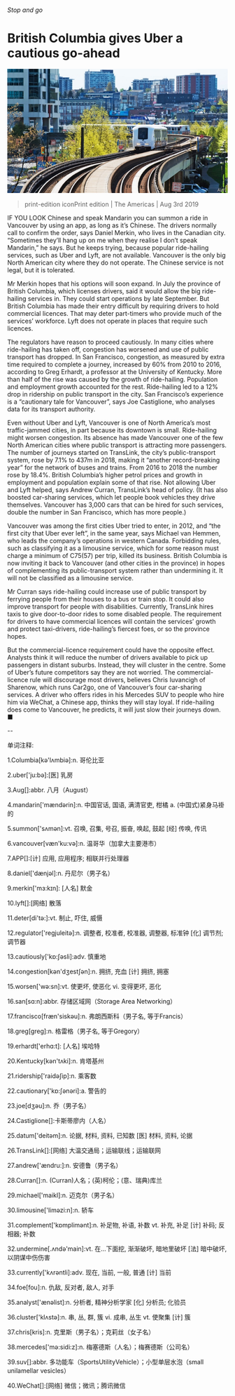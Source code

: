 ###### Stop and go

# British Columbia gives Uber a cautious go-ahead 

![image](images/20190803_AMP005_0.jpg) 

> print-edition iconPrint edition | The Americas | Aug 3rd 2019 

IF YOU LOOK Chinese and speak Mandarin you can summon a ride in Vancouver by using an app, as long as it’s Chinese. The drivers normally call to confirm the order, says Daniel Merkin, who lives in the Canadian city. “Sometimes they’ll hang up on me when they realise I don’t speak Mandarin,” he says. But he keeps trying, because popular ride-hailing services, such as Uber and Lyft, are not available. Vancouver is the only big North American city where they do not operate. The Chinese service is not legal, but it is tolerated. 

Mr Merkin hopes that his options will soon expand. In July the province of British Columbia, which licenses drivers, said it would allow the big ride-hailing services in. They could start operations by late September. But British Columbia has made their entry difficult by requiring drivers to hold commercial licences. That may deter part-timers who provide much of the services’ workforce. Lyft does not operate in places that require such licences. 

The regulators have reason to proceed cautiously. In many cities where ride-hailing has taken off, congestion has worsened and use of public transport has dropped. In San Francisco, congestion, as measured by extra time required to complete a journey, increased by 60% from 2010 to 2016, according to Greg Erhardt, a professor at the University of Kentucky. More than half of the rise was caused by the growth of ride-hailing. Population and employment growth accounted for the rest. Ride-hailing led to a 12% drop in ridership on public transport in the city. San Francisco’s experience is a “cautionary tale for Vancouver”, says Joe Castiglione, who analyses data for its transport authority. 

Even without Uber and Lyft, Vancouver is one of North America’s most traffic-jammed cities, in part because its downtown is small. Ride-hailing might worsen congestion. Its absence has made Vancouver one of the few North American cities where public transport is attracting more passengers. The number of journeys started on TransLink, the city’s public-transport system, rose by 7.1% to 437m in 2018, making it “another record-breaking year” for the network of buses and trains. From 2016 to 2018 the number rose by 18.4%. British Columbia’s higher petrol prices and growth in employment and population explain some of that rise. Not allowing Uber and Lyft helped, says Andrew Curran, TransLink’s head of policy. (It has also boosted car-sharing services, which let people book vehicles they drive themselves. Vancouver has 3,000 cars that can be hired for such services, double the number in San Francisco, which has more people.) 

Vancouver was among the first cities Uber tried to enter, in 2012, and “the first city that Uber ever left”, in the same year, says Michael van Hemmen, who leads the company’s operations in western Canada. Forbidding rules, such as classifying it as a limousine service, which for some reason must charge a minimum of C$75 ($57) per trip, killed its business. British Columbia is now inviting it back to Vancouver (and other cities in the province) in hopes of complementing its public-transport system rather than undermining it. It will not be classified as a limousine service. 

Mr Curran says ride-hailing could increase use of public transport by ferrying people from their houses to a bus or train stop. It could also improve transport for people with disabilities. Currently, TransLink hires taxis to give door-to-door rides to some disabled people. The requirement for drivers to have commercial licences will contain the services’ growth and protect taxi-drivers, ride-hailing’s fiercest foes, or so the province hopes. 

But the commercial-licence requirement could have the opposite effect. Analysts think it will reduce the number of drivers available to pick up passengers in distant suburbs. Instead, they will cluster in the centre. Some of Uber’s future competitors say they are not worried. The commercial-licence rule will discourage most drivers, believes Chris Iuvancigh of Sharenow, which runs Car2go, one of Vancouver’s four car-sharing services. A driver who offers rides in his Mercedes SUV to people who hire him via WeChat, a Chinese app, thinks they will stay loyal. If ride-hailing does come to Vancouver, he predicts, it will just slow their journeys down. ■ 

-- 

 单词注释:

1.Columbia[kә'lʌmbiә]:n. 哥伦比亚 

2.uber['ju:bә]:[医] 乳房 

3.Aug[]:abbr. 八月（August） 

4.mandarin['mændәrin]:n. 中国官话, 国语, 满清官吏, 柑橘 a. (中国式)紧身马褂的 

5.summon['sʌmәn]:vt. 召唤, 召集, 号召, 振奋, 唤起, 鼓起 [经] 传唤, 传讯 

6.vancouver[væn'ku:vә]:n. 温哥华（加拿大主要港市） 

7.APP[]:[计] 应用, 应用程序; 相联并行处理器 

8.daniel['dænjәl]:n. 丹尼尔（男子名） 

9.merkin['mɜ:kɪn]: [人名] 默金 

10.lyft[]:[网络] 散落 

11.deter[di'tә:]:vt. 制止, 吓住, 威慑 

12.regulator['regjuleitә]:n. 调整者, 校准者, 校准器, 调整器, 标准钟 [化] 调节剂; 调节器 

13.cautiously['kɒ:ʃәsli]:adv. 慎重地 

14.congestion[kәn'dʒestʃәn]:n. 拥挤, 充血 [计] 拥挤, 拥塞 

15.worsen['wә:sn]:vt. 使更坏, 使恶化 vi. 变得更坏, 恶化 

16.san[sɑ:n]:abbr. 存储区域网（Storage Area Networking） 

17.francisco[fræn'siskәu]:n. 弗朗西斯科（男子名, 等于Francis） 

18.greg[greg]:n. 格雷格（男子名, 等于Gregory） 

19.erhardt['erhɑ:t]: [人名] 埃哈特 

20.Kentucky[kәn'tʌki]:n. 肯塔基州 

21.ridership['raidәʃip]:n. 乘客数 

22.cautionary['kɒ:ʃәnәri]:a. 警告的 

23.joe[dʒәu]:n. 乔（男子名） 

24.Castiglione[]:卡斯蒂廖内（人名） 

25.datum['deitәm]:n. 论据, 材料, 资料, 已知数 [医] 材料, 资料, 论据 

26.TransLink[]:[网络] 大温交通局；运输联线；运输联网 

27.andrew['ændru:]:n. 安德鲁（男子名） 

28.Curran[]:n. (Curran)人名；(英)柯伦；(意、瑞典)库兰 

29.michael['maikl]:n. 迈克尔（男子名） 

30.limousine['limәzi:n]:n. 轿车 

31.complement['kɒmplimәnt]:n. 补足物, 补语, 补数 vt. 补充, 补足 [计] 补码; 反相器; 补数 

32.undermine[.ʌndә'main]:vt. 在...下面挖, 渐渐破坏, 暗地里破坏 [法] 暗中破坏, 以阴谋中伤伤害 

33.currently['kʌrәntli]:adv. 现在, 当前, 一般, 普通 [计] 当前 

34.foe[fou]:n. 仇敌, 反对者, 敌人, 对手 

35.analyst['ænәlist]:n. 分析者, 精神分析学家 [化] 分析员; 化验员 

36.cluster['klʌstә]:n. 串, 丛, 群, 簇 vi. 成串, 丛生 vt. 使聚集 [计] 簇 

37.chris[kris]:n. 克里斯（男子名）；克莉丝（女子名） 

38.mercedes['mә:sidi:z]:n. 梅塞德斯（人名）；梅赛德斯（公司名） 

39.suv[]:abbr. 多功能车（SportsUtilityVehicle）；小型单层水泡（small unilamellar vesicles） 

40.WeChat[]:[网络] 微信；微讯；腾讯微信 

